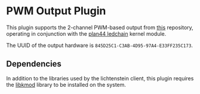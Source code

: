 # PWM Output Plugin
This plugin supports the 2-channel PWM-based output from [this](https://github.com/tristanseifert/lichtenstein-omega2) repository, operating in conjunction with the [plan44 ledchain](https://github.com/plan44/plan44-feed/tree/master/p44-ledchain) kernel module.

The UUID of the output hardware is `845D25C1-C3AB-4D95-97A4-E33FF235C173`.

## Dependencies
In addition to the libraries used by the lichtenstein client, this plugin requires the [libkmod](https://git.kernel.org/pub/scm/utils/kernel/kmod/kmod.git) library to be installed on the system.
